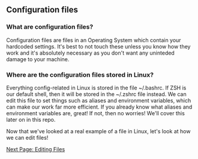 ## Configuration files

### What are configuration files?

Configuration files are files in an Operating System which contain your hardcoded settings. It's best to not touch these unless you know how they work and it's absolutely necessary as you don't want any uninteded damage to your machine. 

### Where are the configuration files stored in Linux?

Everything config-related in Linux is stored in the file ~/.bashrc. If ZSH is our default shell, then it will be stored in the ~/.zshrc file instead. We can edit this file to set things such as aliases and environment variables, which can make our work far more efficient. If you already know what aliases and environment variables are, great! If not, then no worries! We'll cover this later on in this repo.

Now that we've looked at a real example of a file in Linux, let's look at how we can edit files!

[Next Page: Editing Files](https://github.com/SiadA2/DevOps-Learning-Path/tree/main/Linux/Editing-files)